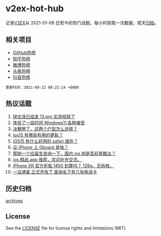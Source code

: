 # v2ex-hot-hub

 记录[V2EX](https://www.v2ex.com/)从 2021-01-06 日至今的热门话题。每小时抓取一次数据，按天[归档](archives)。
 
 ## 相关项目

- [GitHub热榜](https://github.com/lonnyzhang423/github-hot-hub)
- [知乎热榜](https://github.com/lonnyzhang423/zhihu-hot-hub)
- [微博热榜](https://github.com/lonnyzhang423/weibo-hot-hub)
- [头条热榜](https://github.com/lonnyzhang423/toutiao-hot-hub)
- [抖音热榜](https://github.com/lonnyzhang423/douyin-hot-hub)


 `更新时间：2021-09-22 08:21:14 +0800`

## 热议话题

1. [钟文泽已经发 13 pro 实测视频了](https://www.v2ex.com/t/803232)
1. [体验了一段时间 Windows11 各种难受](https://www.v2ex.com/t/803146)
1. [决赛圈了，这两个户型怎么选择？](https://www.v2ex.com/t/803215)
1. [ios15 有哪些有用的更新？](https://www.v2ex.com/t/803179)
1. [iOS15 有什么好用的 safari 插件？](https://www.v2ex.com/t/803200)
1. [😮 iPhone 上 Gboard 是啥？](https://www.v2ex.com/t/803160)
1. [帮助一个应届生咨询一下，国内 ios 岗是否前景黯淡？](https://www.v2ex.com/t/803154)
1. [ios 精品 app 推荐，欢迎补充交流。](https://www.v2ex.com/t/803140)
1. [iPhone XR 官方折抵 1450 划算吗？ 128g，无拆修。](https://www.v2ex.com/t/803218)
1. [一证通查 正式开放了,查询名下有几张电话卡](https://www.v2ex.com/t/803143)

## 历史归档

[archives](archives)

## License

See the [LICENSE](LICENSE) file for license rights and limitations (MIT).
